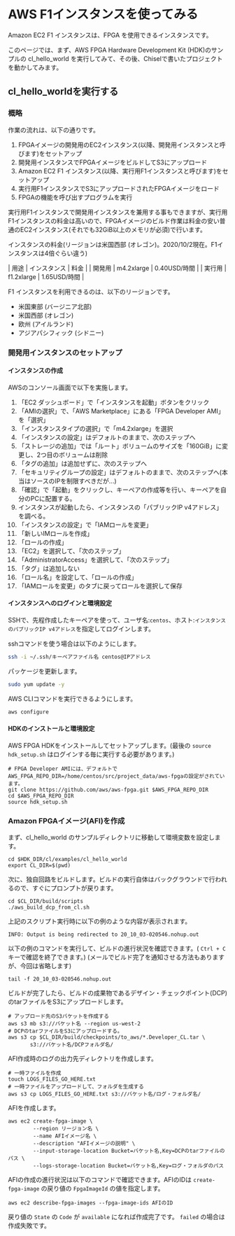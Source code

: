# AWS F1インスタンスを使ってみる

Amazon EC2 F1 インスタンスは、FPGA を使用できるインスタンスです。

このページでは、まず、AWS FPGA Hardware Development Kit (HDK)のサンプルの cl_hello_world を実行してみて、その後、Chiselで書いたプロジェクトを動かしてみます。

## cl_hello_worldを実行する

### 概略

作業の流れは、以下の通りです。

1. FPGAイメージの開発用のEC2インスタンス(以降、開発用インスタンスと呼びます)をセットアップ
2. 開発用インスタンスでFPGAイメージをビルドしてS3にアップロード
3. Amazon EC2 F1 インスタンス(以降、実行用F1インスタンスと呼びます)をセットアップ
4. 実行用F1インスタンスでS3にアップロードされたFPGAイメージをロード
5. FPGAの機能を呼び出すプログラムを実行

実行用F1インスタンスで開発用インスタンスを兼用する事もできますが、実行用F1インスタンスの料金は高いので、FPGAイメージのビルド作業は料金の安い普通のEC2インスタンス(それでも32GiB以上のメモリが必須)で行います。

インスタンスの料金(リージョンは米国西部 (オレゴン)。2020/10/2現在。F1インスタンスは4倍ぐらい違う)

| 用途 | インスタンス | 料金 |
| 開発用 | m4.2xlarge | 0.40USD/時間 |
| 実行用 | f1.2xlarge | 1.65USD/時間 |

F1 インスタンスを利用できるのは、以下のリージョンです。

* 米国東部 (バージニア北部)
* 米国西部 (オレゴン)
* 欧州 (アイルランド)
* アジアパシフィック (シドニー)

### 開発用インスタンスのセットアップ

#### インスタンスの作成

AWSのコンソール画面で以下を実施します。

1. 「EC2 ダッシュボード」で「インスタンスを起動」ボタンをクリック
2. 「AMIの選択」で、「AWS Marketplace」にある「FPGA Developer AMI」を「選択」
3. 「インスタンスタイプの選択」で「m4.2xlarge」を選択
4. 「インスタンスの設定」はデフォルトのままで、次のステップへ
5. 「ストレージの追加」では「ルート」ボリュームのサイズを「160GiB」に変更し、2つ目のボリュームは削除
6. 「タグの追加」は追加せずに、次のステップへ
7. 「セキュリティグループの設定」はデフォルトのままで、次のステップへ(本当はソースのIPを制限すべきだが...)
8. 「確認」で「起動」をクリックし、キーペアの作成等を行い、キーペアを自分のPCに配置する。
9. インスタンスが起動したら、インスタンスの「パブリックIP v4アドレス」を調べる。
10. 「インスタンスの設定」で「IAMロールを変更」
11. 「新しいIMロールを作成」
12. 「ロールの作成」
13. 「EC2」を選択して、「次のステップ」
14. 「AdministratorAccess」を選択して、「次のステップ」
15. 「タグ」は追加しない
16. 「ロール名」を設定して、「ロールの作成」
17. 「IAMロールを変更」のタブに戻ってロールを選択して保存

#### インスタンスへのログインと環境設定

SSHで、先程作成したキーペアを使って、ユーザ名:`centos`、ホスト:`インスタンスのパブリックIP v4アドレス`を指定してログインします。

sshコマンドを使う場合は以下のようにします。

```bash
ssh -i ~/.ssh/キーペアファイル名 centos@IPアドレス
```

パッケージを更新します。

```bash
sudo yum update -y
```

AWS CLIコマンドを実行できるようにします。

```bash
aws configure
```


#### HDKのインストールと環境設定

AWS FPGA HDKをインストールしてセットアップします。(最後の `source hdk_setup.sh` はログインする毎に実行する必要があります。)

```
# FPGA Developer AMIには、デフォルトでAWS_FPGA_REPO_DIR=/home/centos/src/project_data/aws-fpgaの設定がされています。
git clone https://github.com/aws/aws-fpga.git $AWS_FPGA_REPO_DIR
cd $AWS_FPGA_REPO_DIR
source hdk_setup.sh
```

### Amazon FPGAイメージ(AFI)を作成

まず、cl_hello_world のサンプルディレクトリに移動して環境変数を設定します。

```
cd $HDK_DIR/cl/examples/cl_hello_world
export CL_DIR=$(pwd)
```

次に、独自回路をビルドします。ビルドの実行自体はバックグラウンドで行われるので、すぐにプロンプトが戻ります。

```
cd $CL_DIR/build/scripts
./aws_build_dcp_from_cl.sh
```

上記のスクリプト実行時に以下の例のような内容が表示されます。

```
INFO: Output is being redirected to 20_10_03-020546.nohup.out
```

以下の例のコマンドを実行して、ビルドの進行状況を確認できます。( `Ctrl + C` キーで確認を終了できます。)
(メールでビルド完了を通知させる方法もありますが、今回は省略します)

```
tail -f 20_10_03-020546.nohup.out
```

ビルドが完了したら、ビルドの成果物であるデザイン・チェックポイント(DCP)のtarファイルをS3にアップロードします。

```
# アップロード先のS3バケットを作成する
aws s3 mb s3://バケット名 --region us-west-2
# DCPのtarファイルをS3にアップロードする。
aws s3 cp $CL_DIR/build/checkpoints/to_aws/*.Developer_CL.tar \
       s3://バケット名/DCPフォルダ名/
```

AFI作成時のログの出力先ディレクトリを作成します。

```
# 一時ファイルを作成
touch LOGS_FILES_GO_HERE.txt
# 一時ファイルをアップロードして、フォルダを生成する
aws s3 cp LOGS_FILES_GO_HERE.txt s3://バケット名/ログ・フォルダ名/
```

AFIを作成します。

```
aws ec2 create-fpga-image \
        --region リージョン名 \
        --name AFIイメージ名 \
        --description "AFIイメージの説明" \
        --input-storage-location Bucket=バケット名,Key=DCPのtarファイルのパス \
        --logs-storage-location Bucket=バケット名,Key=ログ・フォルダのパス
```

AFIの作成の進行状況は以下のコマンドで確認できます。AFIのIDは `create-fpga-image` の戻り値の `FpgaImageId` の値を指定します。

```
aws ec2 describe-fpga-images --fpga-image-ids AFIのID
```

戻り値の `State` の `Code` が `available` になれば作成完了です。 `failed` の場合は作成失敗です。
